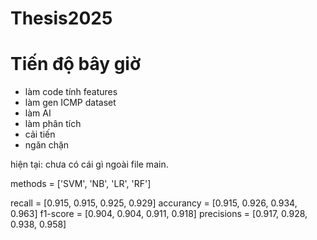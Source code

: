 # Thesis2025

# Tiến độ bây giờ
- làm code tính features
- làm gen ICMP dataset
- làm AI
- làm phân tích
- cải tiến
- ngăn chặn

hiện tại: chưa có cái gì ngoài file main.

methods = ['SVM', 'NB', 'LR', 'RF']

recall = [0.915, 0.915, 0.925, 0.929]
accurancy = [0.915, 0.926, 0.934, 0.963]
f1-score = [0.904, 0.904, 0.911, 0.918]
precisions = [0.917, 0.928, 0.938, 0.958]